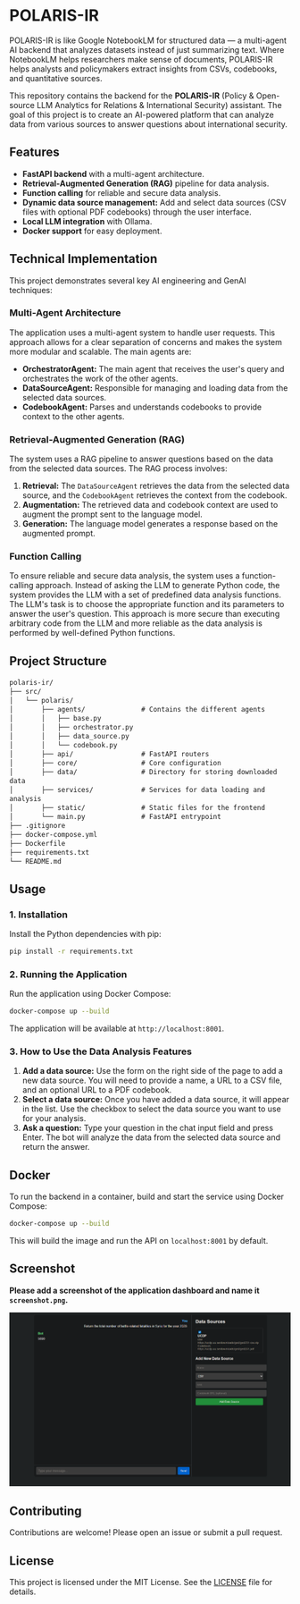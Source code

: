 # POLARIS-IR

POLARIS-IR is like Google NotebookLM for structured data — a multi-agent AI backend that analyzes datasets instead of just summarizing text. Where NotebookLM helps researchers make sense of documents, POLARIS-IR helps analysts and policymakers extract insights from CSVs, codebooks, and quantitative sources.

This repository contains the backend for the **POLARIS-IR** (Policy & Open-source LLM Analytics for Relations & International Security) assistant. The goal of this project is to create an AI-powered platform that can analyze data from various sources to answer questions about international security.

## Features

- **FastAPI backend** with a multi-agent architecture.
- **Retrieval-Augmented Generation (RAG)** pipeline for data analysis.
- **Function calling** for reliable and secure data analysis.
- **Dynamic data source management:** Add and select data sources (CSV files with optional PDF codebooks) through the user interface.
- **Local LLM integration** with Ollama.
- **Docker support** for easy deployment.

## Technical Implementation

This project demonstrates several key AI engineering and GenAI techniques:

### Multi-Agent Architecture

The application uses a multi-agent system to handle user requests. This approach allows for a clear separation of concerns and makes the system more modular and scalable. The main agents are:

- **OrchestratorAgent:** The main agent that receives the user's query and orchestrates the work of the other agents.
- **DataSourceAgent:** Responsible for managing and loading data from the selected data sources.
- **CodebookAgent:** Parses and understands codebooks to provide context to the other agents.

### Retrieval-Augmented Generation (RAG)

The system uses a RAG pipeline to answer questions based on the data from the selected data sources. The RAG process involves:

1.  **Retrieval:** The `DataSourceAgent` retrieves the data from the selected data source, and the `CodebookAgent` retrieves the context from the codebook.
2.  **Augmentation:** The retrieved data and codebook context are used to augment the prompt sent to the language model.
3.  **Generation:** The language model generates a response based on the augmented prompt.

### Function Calling

To ensure reliable and secure data analysis, the system uses a function-calling approach. Instead of asking the LLM to generate Python code, the system provides the LLM with a set of predefined data analysis functions. The LLM's task is to choose the appropriate function and its parameters to answer the user's question. This approach is more secure than executing arbitrary code from the LLM and more reliable as the data analysis is performed by well-defined Python functions.

## Project Structure

```
polaris-ir/
├── src/
│   └── polaris/
│       ├── agents/              # Contains the different agents
│       │   ├── base.py
│       │   ├── orchestrator.py
│       │   ├── data_source.py
│       │   └── codebook.py
│       ├── api/                 # FastAPI routers
│       ├── core/                # Core configuration
│       ├── data/                # Directory for storing downloaded data
│       ├── services/            # Services for data loading and analysis
│       ├── static/              # Static files for the frontend
│       └── main.py              # FastAPI entrypoint
├── .gitignore
├── docker-compose.yml
├── Dockerfile
├── requirements.txt
└── README.md
```

## Usage

### 1. Installation

Install the Python dependencies with pip:

```bash
pip install -r requirements.txt
```

### 2. Running the Application

Run the application using Docker Compose:

```bash
docker-compose up --build
```

The application will be available at `http://localhost:8001`.

### 3. How to Use the Data Analysis Features

1.  **Add a data source:** Use the form on the right side of the page to add a new data source. You will need to provide a name, a URL to a CSV file, and an optional URL to a PDF codebook.
2.  **Select a data source:** Once you have added a data source, it will appear in the list. Use the checkbox to select the data source you want to use for your analysis.
3.  **Ask a question:** Type your question in the chat input field and press Enter. The bot will analyze the data from the selected data source and return the answer.

## Docker

To run the backend in a container, build and start the service using Docker Compose:

```bash
docker-compose up --build
```

This will build the image and run the API on `localhost:8001` by default.

## Screenshot

**Please add a screenshot of the application dashboard and name it `screenshot.png`.**

![Chatbot Screenshot](screenshot.png)

## Contributing

Contributions are welcome! Please open an issue or submit a pull request.

## License

This project is licensed under the MIT License. See the [LICENSE](LICENSE) file for details.
